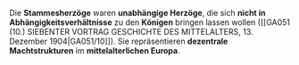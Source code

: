 
Die **Stammesherzöge** waren **unabhängige Herzöge**, die sich **nicht in Abhängigkeitsverhältnisse** zu den **Königen** bringen lassen wollen ([[GA051 (10.) SIEBENTER VORTRAG GESCHICHTE DES MITTELALTERS, 13. Dezember 1904|GA051/10]]). Sie repräsentieren **dezentrale Machtstrukturen** im **mittelalterlichen Europa**.
